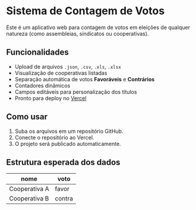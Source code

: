 # Sistema de Contagem de Votos

Este é um aplicativo web para contagem de votos em eleições de qualquer natureza (como assembleias, sindicatos ou cooperativas).

## Funcionalidades

- Upload de arquivos `.json`, `.csv`, `.xls`, `.xlsx`
- Visualização de cooperativas listadas
- Separação automática de votos **Favoráveis** e **Contrários**
- Contadores dinâmicos
- Campos editáveis para personalização dos títulos
- Pronto para deploy no [Vercel](https://vercel.com)

## Como usar

1. Suba os arquivos em um repositório GitHub.
2. Conecte o repositório ao Vercel.
3. O projeto será publicado automaticamente.

## Estrutura esperada dos dados

| nome          | voto     |
|---------------|----------|
| Cooperativa A | favor    |
| Cooperativa B | contra   |